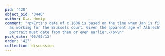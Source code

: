 ```yaml
---
pid: '428'
object_pid: '3440'
author: E.A. Honig
comment: "<p>Ertz's date of c.1606 is based on the time when Jan is first recorded
  as working for the Brussels court. Given the apparent age of Albrecht here, the
  portrait must date from then or even earlier.</p>\n"
post_date: '08/08/12'
order: '427'
collection: discussion
---
```

